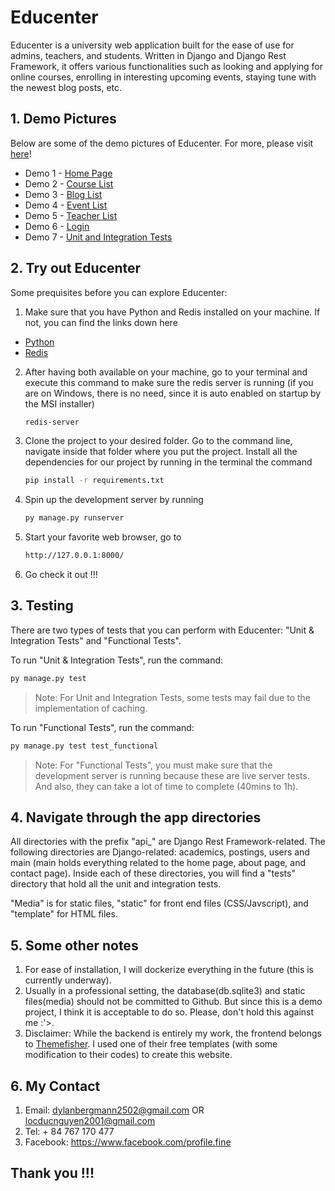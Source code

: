# Educenter

Educenter is a university web application built for the ease of use for admins, teachers, and students. Written in Django and Django Rest Framework, it offers various functionalities such as looking and applying for online courses, enrolling in interesting upcoming events, staying tune with the newest blog posts, etc. 


## 1. Demo Pictures
Below are some of the demo pictures of Educenter. For more, please visit [here]! 

- Demo 1 - [Home Page]
- Demo 2 - [Course List]
- Demo 3 - [Blog List]
- Demo 4 - [Event List]
- Demo 5 - [Teacher List]
- Demo 6 - [Login]
- Demo 7 - [Unit and Integration Tests] 


## 2. Try out Educenter
Some prequisites before you can explore Educenter: 
1. Make sure that you have Python and Redis installed on your machine. If not, you can find the links down here
- [Python]  
- [Redis]
2. After having both available on your machine, go to your terminal and execute this command to make sure the redis server is running (if you are on Windows, there is no need, since it is auto enabled on startup by the MSI installer)
    ```sh
    redis-server
    ```
3. Clone the project to your desired folder. Go to the command line, navigate inside that folder where you put the project. Install all the dependencies for our project by running in the terminal the command 
    ```sh
    pip install -r requirements.txt
    ```
4. Spin up the development server by running 
    ```sh
    py manage.py runserver
    ```
5. Start your favorite web browser, go to 
    ```sh
    http://127.0.0.1:8000/
    ```
6. Go check it out !!! 


## 3. Testing

There are two types of tests that you can perform with Educenter: "Unit & Integration Tests" and "Functional Tests".

To run "Unit & Integration Tests", run the command: 
```sh
py manage.py test
```
>Note: For Unit and Integration Tests, some tests may fail due to the implementation of caching.

To run "Functional Tests", run the command:
```sh
py manage.py test test_functional
```
>Note: For "Functional Tests", you must make sure that the development server is running because these are live server tests. And also, they can take a lot of time to complete (40mins to 1h).  

## 4. Navigate through the app directories

All directories with the prefix "api_" are Django Rest Framework-related. The following directories are Django-related: academics, postings, users and main (main holds everything related to the home page, about page, and contact page). Inside each of these directories, you will find a "tests" directory that hold all the unit and integration tests.

"Media" is for static files, "static" for front end files (CSS/Javscript), and "template" for HTML files.  

## 5. Some other notes

1. For ease of installation, I will dockerize everything in the future (this is currently underway).
2. Usually in a professional setting, the database(db.sqlite3) and static files(media) should not be committed to Github. But since this is a demo project, I think it is acceptable to do so. Please, don't hold this against me :'>.
3. Disclaimer: While the backend is entirely my work, the frontend belongs to [Themefisher](https://themefisher.com/). I used one of their free templates (with some modification to their codes) to create this website. 

## 6. My Contact
1. Email: dylanbergmann2502@gmail.com OR locducnguyen2001@gmail.com
2. Tel: + 84 767 170 477
3. Facebook: https://www.facebook.com/profile.fine
## Thank you !!!



[//]: # (These are reference links used in the body of this note and get stripped out when the markdown processor does its job. There is no need to format nicely because it shouldn't be seen. Thanks SO - http://stackoverflow.com/questions/4823468/store-comments-in-markdown-syntax)
    
   [here]: <https://github.com/DylanBergmann2502/Web-Development/tree/main/python_django/projects/django_educenter/demo_pictures>
   [Home Page]: <https://github.com/DylanBergmann2502/Web-Development/blob/main/python_django/projects/django_educenter/demo_pictures/Demo%201%20-%20Home.png>
   [Course List]: <https://github.com/DylanBergmann2502/Web-Development/blob/main/python_django/projects/django_educenter/demo_pictures/Demo%203%20-%20Course%20List.png>
   [Blog List]: <https://github.com/DylanBergmann2502/Web-Development/blob/main/python_django/projects/django_educenter/demo_pictures/Demo%205%20-%20Blog%20List.png>
   [Event List]: <https://github.com/DylanBergmann2502/Web-Development/blob/main/python_django/projects/django_educenter/demo_pictures/Demo%207%20-%20Event%20List.png>
   [Teacher List]: <https://github.com/DylanBergmann2502/Web-Development/blob/main/python_django/projects/django_educenter/demo_pictures/Demo%209%20-%20Teacher%20List.png>
   [Login]: <https://github.com/DylanBergmann2502/Web-Development/blob/main/python_django/projects/django_educenter/demo_pictures/Demo%2013%20-%20Login.png>
   [Unit and Integration Tests]: <https://github.com/DylanBergmann2502/Web-Development/blob/main/python_django/projects/django_educenter/demo_pictures/unit%2C%20integration%20testing.jpg>
   [Python]: <https://www.python.org/downloads/>
   [Redis]: <https://redis.io/download/>
 

